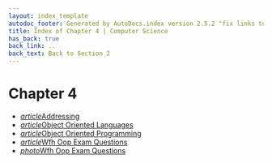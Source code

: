 ```yaml
---
layout: index_template
autodoc_footer: Generated by AutoDocs.index version 2.5.2 "fix links to documents" ⓒ Starwort, 2020
title: Index of Chapter 4 | Computer Science
has_back: true
back_link: ..
back_text: Back to Section 2
---
```


# **Chapter 4**

- <a href='./addressing.html'><i title='MD file' class="material-icons">article</i>Addressing</a>
- <a href='./object_oriented_languages.html'><i title='MD file' class="material-icons">article</i>Object Oriented Languages</a>
- <a href='./object_oriented_programming.html'><i title='MD file' class="material-icons">article</i>Object Oriented Programming</a>
- <a href='./wfh_oop_exam_questions.html'><i title='MD file' class="material-icons">article</i>Wfh Oop Exam Questions</a>
- <a href='./wfh_oop_exam_questions.png'><i title='PNG file' class="material-icons">photo</i>Wfh Oop Exam Questions</a>

